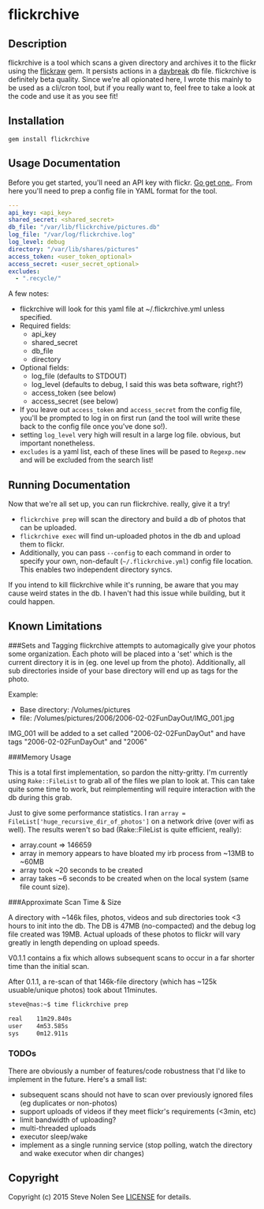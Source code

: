 flickrchive
====

Description
-----------
flickrchive is a tool which scans a given directory and archives it to the flickr using the [flickraw](https://github.com/hanklords/flickraw) gem. It persists actions in a [daybreak](http://propublica.github.io/daybreak/) db file. flickrchive is definitely beta quality. Since we're all opionated here, I wrote this mainly to be used as a cli/cron tool, but if you really want to, feel free to take a look at the code and use it as you see fit!


Installation
------------
`gem install flickrchive`


Usage Documentation
-----------------
Before you get started, you'll need an API key with flickr. [Go get one.](https://www.flickr.com/services/apps/create/apply/). From here you'll need to prep a config file in YAML format for the tool.

```yaml
---
api_key: <api_key>
shared_secret: <shared_secret>
db_file: "/var/lib/flickrchive/pictures.db"
log_file: "/var/log/flickrchive.log"
log_level: debug
directory: "/var/lib/shares/pictures"
access_token: <user_token_optional>
access_secret: <user_secret_optional>
excludes:
  - ".recycle/"
```

A few notes:
  * flickrchive will look for this yaml file at ~/.flickrchive.yml unless specified.
  * Required fields:
    * api_key
    * shared_secret
    * db_file
    * directory
  * Optional fields:
    * log_file (defaults to STDOUT)
    * log_level (defaults to debug, I said this was beta software, right?)
    * access_token (see below)
    * access_secret (see below)
  * If you leave out `access_token` and `access_secret` from the config file, you'll be prompted to log in on first run (and the tool will write these back to the config file once you've done so!).
  * setting `log_level` very high will result in a large log file. obvious, but important nonetheless.
  * `excludes` is a yaml list, each of these lines will be pased to `Regexp.new` and will be excluded from the search list!


Running Documentation
----------------------
Now that we're all set up, you can run flickrchive. really, give it a try!

  * `flickrchive prep` will scan the directory and build a db of photos that can be uploaded.
  * `flickrchive exec` will find un-uploaded photos in the db and upload them to flickr.
  * Additionally, you can pass `--config` to each command in order to specify your own, non-default (`~/.flickrchive.yml`) config file location. This enables two independent directory syncs.

If you intend to kill flickrchive while it's running, be aware that you may cause weird states in the db. I haven't had this issue while building, but it could happen.


Known Limitations
-----------------
###Sets and Tagging
flickrchive attempts to automagically give your photos some organization.  Each photo will be placed into a 'set' which is the current directory it is in (eg. one level up from the photo). Additionally, all sub directories inside of your base directory will end up as tags for the photo. 

Example: 
  * Base directory: /Volumes/pictures
  * file: /Volumes/pictures/2006/2006-02-02FunDayOut/IMG_001.jpg

IMG_001 will be added to a set called "2006-02-02FunDayOut" and have tags "2006-02-02FunDayOut" and "2006"

###Memory Usage

This is a total first implementation, so pardon the nitty-gritty. I'm currently using `Rake::FileList` to grab all of the files we plan to look at.  This can take quite some time to work, but reimplementing will require interaction with the db during this grab. 

Just to give some performance statistics. I ran `array = FileList['huge_recursive_dir_of_photos']` on a network drive (over wifi as well). The results weren't so bad (Rake::FileList is quite efficient, really):

  * array.count => 146659
  * array in memory appears to have bloated my irb process from ~13MB to ~60MB
  * array took ~20 seconds to be created
  * array takes ~6 seconds to be created when on the local system (same file count size).

###Approximate Scan Time & Size

A directory with ~146k files, photos, videos and sub directories took <3 hours to init into the db. The DB is 47MB (no-compacted) and the debug log file created was 19MB. Actual uploads of these photos to flickr will vary greatly in length depending on upload speeds.

V0.1.1 contains a fix which allows subsequent scans to occur in a far shorter time than the initial scan.

After 0.1.1, a re-scan of that 146k-file directory (which has ~125k usuable/unique photos) took about 11minutes. 
```bash
steve@nas:~$ time flickrchive prep

real    11m29.840s
user    4m53.585s
sys     0m12.911s
```

### TODOs

There are obviously a number of features/code robustness that I'd like to implement in the future. Here's a small list:
  * subsequent scans should not have to scan over previously ignored files (eg duplicates or non-photos)
  * support uploads of videos if they meet flickr's requirements (<3min, etc)
  * limit bandwidth of uploading?
  * multi-threaded uploads
  * executor sleep/wake
  * implement as a single running service (stop polling, watch the directory and wake executor when dir changes)

## Copyright
Copyright (c) 2015 Steve Nolen
See [LICENSE][] for details.

[license]: LICENSE